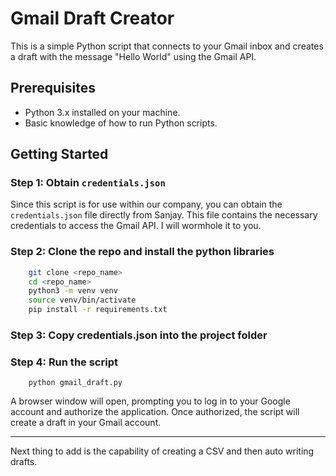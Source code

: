# Gmail Draft Creator

This is a simple Python script that connects to your Gmail inbox and creates a draft with the message "Hello World" using the Gmail API.

## Prerequisites

- Python 3.x installed on your machine.
- Basic knowledge of how to run Python scripts.

## Getting Started

### Step 1: Obtain `credentials.json`

Since this script is for use within our company, you can obtain the `credentials.json` file directly from Sanjay. This file contains the necessary credentials to access the Gmail API. I will wormhole it to you.

### Step 2: Clone the repo and install the python libraries

```bash
    git clone <repo_name>
    cd <repo_name>
    python3 -m venv venv
    source venv/bin/activate
    pip install -r requirements.txt
```

### Step 3: Copy credentials.json into the project folder

### Step 4: Run the script

```
    python gmail_draft.py
```

A browser window will open, prompting you to log in to your Google account and authorize the application. Once authorized, the script will create a draft in your Gmail account.

---

Next thing to add is the capability of creating a CSV and then auto writing drafts. 